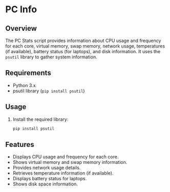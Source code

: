 # PC Info

## Overview
The PC Stats script provides information about CPU usage and frequency for each core, virtual memory, swap memory, network usage, temperatures (if available), battery status (for laptops), and disk information. It uses the `psutil` library to gather system information.

## Requirements
- Python 3.x
- psutil library (`pip install psutil`)

## Usage
1. Install the required library:
   ```bash
   pip install psutil

## Features
- Displays CPU usage and frequency for each core.
- Shows virtual memory and swap memory information.
- Provides network usage details.
- Retrieves temperature information (if available).
- Displays battery status for laptops.
- Shows disk space information.
